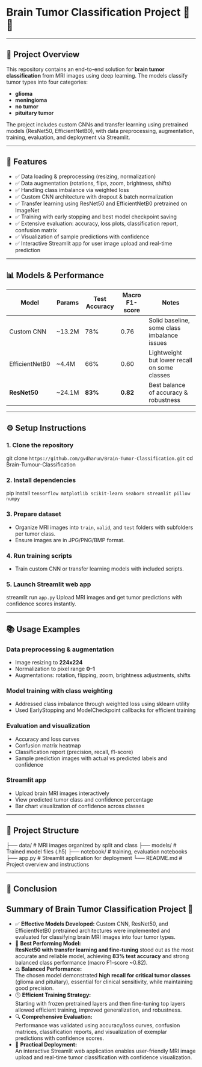 # Brain Tumor Classification Project 🧠🔬

---
## 🚀 Project Overview

This repository contains an end-to-end solution for **brain tumor classification** from MRI images using deep learning. The models classify tumor types into four categories:  
- **glioma**  
- **meningioma**  
- **no tumor**  
- **pituitary tumor**

The project includes custom CNNs and transfer learning using pretrained models (ResNet50, EfficientNetB0), with data preprocessing, augmentation, training, evaluation, and deployment via Streamlit.

---

## 📝 Features

- ✅ Data loading & preprocessing (resizing, normalization)  
- ✅ Data augmentation (rotations, flips, zoom, brightness, shifts)  
- ✅ Handling class imbalance via weighted loss  
- ✅ Custom CNN architecture with dropout & batch normalization  
- ✅ Transfer learning using ResNet50 and EfficientNetB0 pretrained on ImageNet  
- ✅ Training with early stopping and best model checkpoint saving  
- ✅ Extensive evaluation: accuracy, loss plots, classification report, confusion matrix  
- ✅ Visualization of sample predictions with confidence  
- ✅ Interactive Streamlit app for user image upload and real-time prediction

---

## 📊 Models & Performance

| Model            | Params    | Test Accuracy | Macro F1-score | Notes                                  |
|------------------|-----------|---------------|----------------|----------------------------------------|
| Custom CNN       | ~13.2M    | 78%           | 0.76           | Solid baseline, some class imbalance issues |
| EfficientNetB0   | ~4.4M     | 66%           | 0.60           | Lightweight but lower recall on some classes |
| **ResNet50**     | ~24.1M    | **83%**       | **0.82**       | Best balance of accuracy & robustness |

---

## ⚙️ Setup Instructions

### 1. Clone the repository
git clone `https://github.com/gvdharun/Brain-Tumor-Classification.git`
cd Brain-Tumour-Classification

### 2. Install dependencies
pip install `tensorflow matplotlib scikit-learn seaborn streamlit pillow numpy`

### 3. Prepare dataset
- Organize MRI images into `train`, `valid`, and `test` folders with subfolders per tumor class.
- Ensure images are in JPG/PNG/BMP format.

### 4. Run training scripts
- Train custom CNN or transfer learning models with included scripts.

### 5. Launch Streamlit web app
streamlit run `app.py`
Upload MRI images and get tumor predictions with confidence scores instantly.

---

## 📚 Usage Examples

### Data preprocessing & augmentation
- Image resizing to **224x224**  
- Normalization to pixel range **0–1**  
- Augmentations: rotation, flipping, zoom, brightness adjustments, shifts

### Model training with class weighting
- Addressed class imbalance through weighted loss using sklearn utility  
- Used EarlyStopping and ModelCheckpoint callbacks for efficient training

### Evaluation and visualization
- Accuracy and loss curves  
- Confusion matrix heatmap  
- Classification report (precision, recall, f1-score)  
- Sample prediction images with actual vs predicted labels and confidence  

### Streamlit app
- Upload brain MRI images interactively  
- View predicted tumor class and confidence percentage  
- Bar chart visualization of confidence across classes  

---

## 📂 Project Structure
├── data/ # MRI images organized by split and class
├── models/ # Trained model files (.h5)
├── notebook/ # training, evaluation notebooks
├── app.py # Streamlit application for deployment
└── README.md # Project overview and instructions

---

## 🎯 Conclusion

## Summary of Brain Tumor Classification Project 🧠

- ✅ **Effective Models Developed:** Custom CNN, ResNet50, and EfficientNetB0 pretrained architectures were implemented and evaluated for classifying brain MRI images into four tumor types.
- 🌟 **Best Performing Model:**  
  **ResNet50 with transfer learning and fine-tuning** stood out as the most accurate and reliable model, achieving **83% test accuracy** and strong balanced class performance (macro F1-score ~0.82).
- ⚖️ **Balanced Performance:**  
  The chosen model demonstrated **high recall for critical tumor classes** (glioma and pituitary), essential for clinical sensitivity, while maintaining good precision.
- 🕒 **Efficient Training Strategy:**  
  Starting with frozen pretrained layers and then fine-tuning top layers allowed efficient training, improved generalization, and robustness.
- 🔍 **Comprehensive Evaluation:**  
  Performance was validated using accuracy/loss curves, confusion matrices, classification reports, and visualization of exemplar predictions with confidence scores.
- 🚀 **Practical Deployment:**  
  An interactive Streamlit web application enables user-friendly MRI image upload and real-time tumor classification with confidence visualization.
